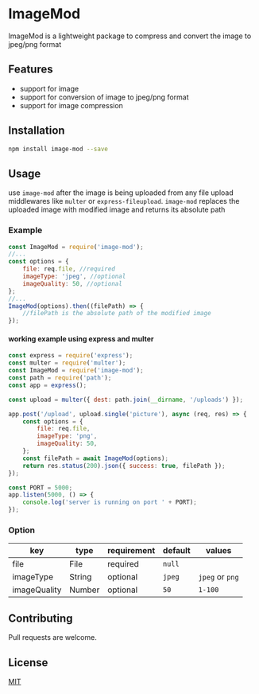 # ImageMod

ImageMod is a lightweight package to compress and convert the image to jpeg/png format

## Features

-   support for image
-   support for conversion of image to jpeg/png format
-   support for image compression

## Installation

```bash
npm install image-mod --save
```

## Usage

use `image-mod` after the image is being uploaded from any file upload middlewares like `multer` or `express-fileupload`. `image-mod` replaces the uploaded image with modified image and returns its absolute path

### Example

```javascript
const ImageMod = require('image-mod');
//...
const options = {
    file: req.file, //required
    imageType: 'jpeg', //optional
    imageQuality: 50, //optional
};
//...
ImageMod(options).then((filePath) => {
    //filePath is the absolute path of the modified image
});
```

#### working example using express and multer

```javascript
const express = require('express');
const multer = require('multer');
const ImageMod = require('image-mod');
const path = require('path');
const app = express();

const upload = multer({ dest: path.join(__dirname, '/uploads') });

app.post('/upload', upload.single('picture'), async (req, res) => {
    const options = {
        file: req.file,
        imageType: 'png',
        imageQuality: 50,
    };
    const filePath = await ImageMod(options);
    return res.status(200).json({ success: true, filePath });
});

const PORT = 5000;
app.listen(5000, () => {
    console.log('server is running on port ' + PORT);
});
```

### Option

| key          | type   | requirement | default | values          |
| ------------ | ------ | ----------- | ------- | --------------- |
| file         | File   | required    | `null`  |                 |
| imageType    | String | optional    | `jpeg`  | `jpeg` or `png` |
| imageQuality | Number | optional    | `50`    | `1-100`         |

## Contributing

Pull requests are welcome.

## License

[MIT](https://choosealicense.com/licenses/mit/)
